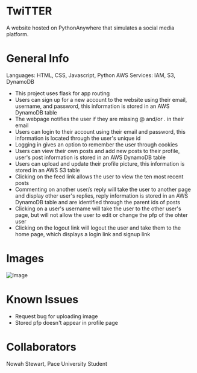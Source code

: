 # TwiTTER
A website hosted on PythonAnywhere that simulates a social media platform.
# General Info
Languages: HTML, CSS, Javascript, Python
AWS Services: IAM, S3, DynamoDB
- This project uses flask for app routing
- Users can sign up for a new account to the website using their email, username, and password, this information is stored in an AWS DynamoDB table
- The webpage notifies the user if they are missing @ and/or . in their email
- Users can login to their account using their email and password, this information is located through the user's unique id
- Logging in gives an option to remember the user through cookies
- Users can view their own posts and add new posts to their profile, user's post information is stored in an AWS DynamoDB table
- Users can upload and update their profile picture, this information is stored in an AWS S3 table
- Clicking on the feed link allows the user to view the ten most recent posts
- Commenting on another user/s reply will take the user to another page and display other user's replies, reply information is stored in an AWS DynamoDB table and are identified through the parent ids of posts
- Clicking on a user's username will take the user to the other user's page, but will not allow the user to edit or change the pfp of the ohter user
- Clicking on the logout link will logout the user and take them to the home page, which displays a login link and signup link
# Images
![Image](https://github.com/user-attachments/assets/0bbe3127-bdb3-4d5b-ba71-eaf91b92be09) 
# Known Issues
- Request bug for uploading image
- Stored pfp doesn't appear in profile page
# Collaborators
Nowah Stewart, Pace University Student
